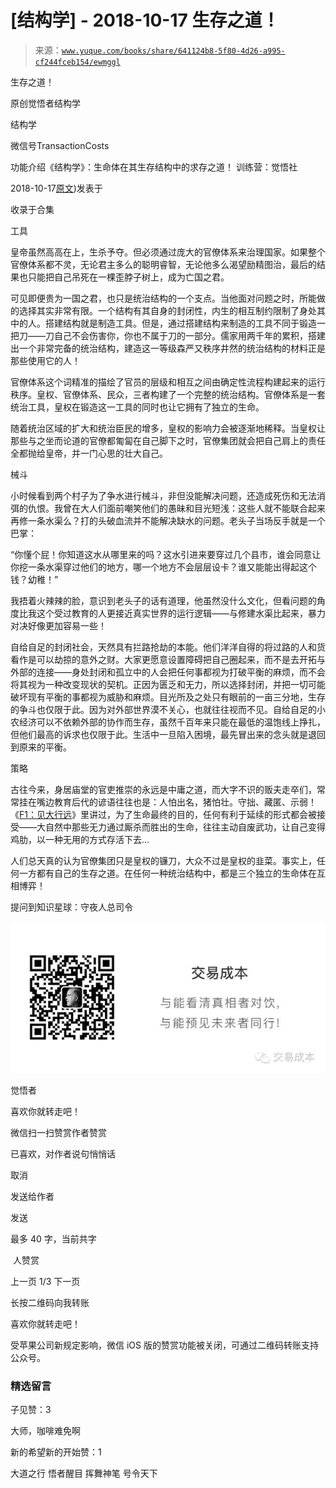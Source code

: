 # [结构学] - 2018-10-17 生存之道！

> 来源：[`www.yuque.com/books/share/641124b8-5f80-4d26-a995-cf244fceb154/ewmggl`](https://www.yuque.com/books/share/641124b8-5f80-4d26-a995-cf244fceb154/ewmggl)



生存之道！ 

原创觉悟者结构学 

结构学 

微信号TransactionCosts 

功能介绍《结构学》：生命体在其生存结构中的求存之道！ 训练营：觉悟社 

2018-10-17[原文](https://mp.weixin.qq.com/s?__biz=MzIzMDYwOTM0Mg==&mid=2247483868&idx=1&sn=59694b23abb7e164f7f281f7b9e1a2f2&chksm=e8b1990ddfc6101b97a69a31c8f5e866fe675aa8784e7b7dc8d2477a6a7d9fdf1fc442d0b1f6#rd))发表于 

收录于合集 

工具 

皇帝虽然高高在上，生杀予夺。但必须通过庞大的官僚体系来治理国家。如果整个官僚体系都不灵，无论君主多么的聪明睿智，无论他多么渴望励精图治，最后的结果也只能把自己吊死在一棵歪脖子树上，成为亡国之君。 

可见即便贵为一国之君，也只是统治结构的一个支点。当他面对问题之时，所能做的选择其实非常有限。一个结构有其自身的封闭性，内生的相互制约限制了身处其中的人。搭建结构就是制造工具。但是，通过搭建结构来制造的工具不同于锻造一把刀——刀自己不会伤害你，你也不属于刀的一部分。儒家用两千年的累积，搭建出一个非常完备的统治结构，建造这一等级森严又秩序井然的统治结构的材料正是那些使用它的人！ 

官僚体系这个词精准的描绘了官员的层级和相互之间由确定性流程构建起来的运行秩序。皇权、官僚体系、民众，三者构建了一个完整的统治结构。官僚体系是一套统治工具，皇权在锻造这一工具的同时也让它拥有了独立的生命。 

随着统治区域的扩大和统治臣民的增多，皇权的影响力会被逐渐地稀释。当皇权让那些与之坐而论道的官僚都匍匐在自己脚下之时，官僚集团就会把自己肩上的责任全都抛给皇帝，并一门心思的壮大自己。 

械斗 

小时候看到两个村子为了争水进行械斗，非但没能解决问题，还造成死伤和无法消弭的仇恨。我曾在大人们面前嘲笑他们的愚昧和目光短浅：这些人就不能联合起来再修一条水渠么？打的头破血流并不能解决缺水的问题。老头子当场反手就是一个巴掌： 

“你懂个屁！你知道这水从哪里来的吗？这水引进来要穿过几个县市，谁会同意让你挖一条水渠穿过他们的地方，哪一个地方不会层层设卡？谁又能能出得起这个钱？幼稚！” 

我捂着火辣辣的脸，意识到老头子的话有道理，他虽然没什么文化，但看问题的角度比我这个受过教育的人更接近真实世界的运行逻辑——与修建水渠比起来，暴力对决好像更加容易一些！ 

自给自足的封闭社会，天然具有拦路抢劫的本能。他们洋洋自得的将过路的人和货看作是可以劫掠的意外之财。大家更愿意设置障碍把自己圈起来，而不是去开拓与外部的连接——身处封闭和孤立中的人会把任何事都视为打破平衡的麻烦，而不会将其视为一种改变现状的契机。正因为匮乏和无力，所以选择封闭，并把一切可能破坏现有平衡的事都视为威胁和麻烦。目光所及之处只有眼前的一亩三分地，生存的争斗也仅限于此。因为对外部世界漠不关心，也就往往视而不见。自给自足的小农经济可以不依赖外部的协作而生存，虽然千百年来只能在最低的温饱线上挣扎，但他们最高的诉求也仅限于此。生活中一旦陷入困境，最先冒出来的念头就是退回到原来的平衡。 

策略 

古往今来，身居庙堂的官吏推崇的永远是中庸之道，而大字不识的贩夫走卒们，常常挂在嘴边教育后代的谚语往往也是：人怕出名，猪怕壮。守拙、藏匿、示弱！《[F1：见大行远](http://mp.weixin.qq.com/s?__biz=MzIzMDYwOTM0Mg==&mid=2247483776&idx=1&sn=797cacf884d3dd309c6cd092810ff6cb&chksm=e8b19951dfc61047417dcb6028cb995e032406cc608190f678476fcf9b2e6628f14a8445fb1d&scene=21#wechat_redirect)》里讲过，为了生命最终的目的，任何有利于延续的形式都会被接受——大自然中那些无力通过厮杀而胜出的生命，往往主动自废武功，让自己变得鸡肋，以一种无用的方式存活下去… 

人们总天真的认为官僚集团只是皇权的镰刀，大众不过是皇权的韭菜。事实上，任何一方都有自己的生存之道。在任何一种统治结构中，都是三个独立的生命体在互相博弈！ 

提问到知识星球：守夜人总司令 

![](img/1945ef7b75e8ac861522cade29d146a9.png)  

觉悟者 

喜欢你就转走吧！ 

微信扫一扫赞赏作者赞赏 

已喜欢，对作者说句悄悄话 

取消 

发送给作者 

发送 

最多 40 字，当前共字 

 人赞赏 

上一页 1/3 下一页 

长按二维码向我转账 

喜欢你就转走吧！ 

受苹果公司新规定影响，微信 iOS 版的赞赏功能被关闭，可通过二维码转账支持公众号。 

### 精选留言  



子见赞：3 

大师，咖啡难免啊  



新的希望新的开始赞：1 

大道之行 悟者醒目 挥舞神笔 号令天下
